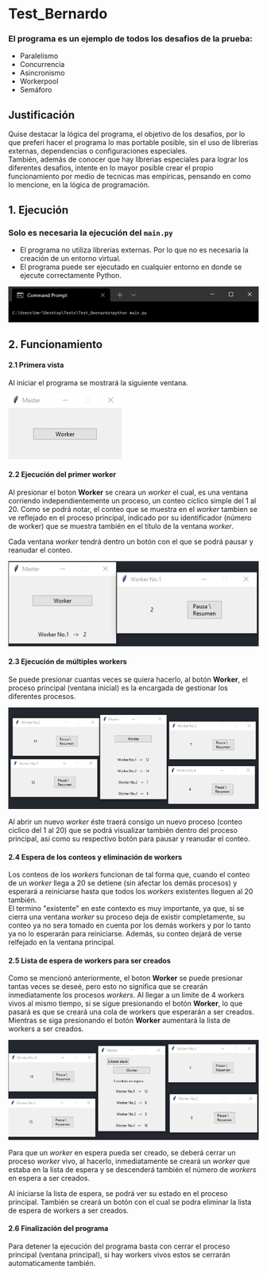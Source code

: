 # Test_Bernardo
### El programa es un ejemplo de todos los desafios de la prueba:  
* Paralelismo
* Concurrencia
* Asincronismo
* Workerpool
* Semáforo  

## Justificación
Quise destacar la lógica del programa, el objetivo de los desafios, por lo que preferí hacer el programa lo mas portable posible, sin el uso de librerias externas, dependencias o configuraciones especiales.  
También, además de conocer que hay librerias especiales para lograr los diferentes desafios, intente en lo mayor posible crear el propio funcionamiento por medio de tecnicas mas empíricas, pensando en como lo mencione, en la lógica de programación.

## 1. Ejecución
### Solo es necesaria la ejecución del `main.py`
* El programa no utiliza librerias externas. Por lo que no es necesaria la creación de un entorno virtual.  
* El programa puede ser ejecutado en cualquier entorno en donde se ejecute correctamente Python.

![Ejecucion del programa en terminal](/doc/images/Ejecucion_en_terminal.png)

## 2. Funcionamiento
#### 2.1 Primera vista
Al iniciar el programa se mostrará la siguiente ventana.  

![Primera vista del programa](/doc/images/Vista1.png)

#### 2.2 Ejecución del primer worker 
Al presionar el boton **Worker** se creara un *worker* el cual, es una ventana corriendo independientemente un proceso, un conteo cíclico simple del 1 al 20. Como se podrá notar, el conteo que se muestra en el *worker* tambien se ve reflejado en el proceso principal, indicado por su identificador (número de worker) que se muestra también en el título de la ventana *worker*.

Cada ventana *worker* tendrá dentro un botón con el que se podrá pausar y reanudar el conteo.

![Iniciacion de worker1](/doc/images/Iniciacion%20de%20worker1.png)  

#### 2.3 Ejecución de múltiples workers
Se puede presionar cuantas veces se quiera hacerlo, al botón **Worker**, el proceso principal (ventana inicial) es la encargada de gestionar los diferentes procesos.  

![Multiples workers1](doc/images/Multiples_workers1.png)  

Al abrir un nuevo *worker* éste traerá consigo un nuevo proceso (conteo ciclico del 1 al 20) que se podrá visualizar también dentro del proceso principal, así como su respectivo botón para pausar y reanudar el conteo.

#### 2.4 Espera de los conteos y eliminación de workers
Los conteos de los *workers* funcionan de tal forma que, cuando el conteo de un *worker* llega a 20 se detiene (sin afectar los demás procesos) y esperará a reiniciarse hasta que todos los *workers* existentes lleguen al 20 también.  
El termino "existente" en este contexto es muy importante, ya que, si se cierra una ventana *worker* su proceso deja de existir completamente, su conteo ya no sera tomado en cuenta por los demás workers y por lo tanto ya no lo esperarán para reiniciarse. Además, su conteo dejará de verse relfejado en la ventana principal.

#### 2.5 Lista de espera de workers para ser creados
Como se mencionó anteriormente, el boton **Worker** se puede presionar tantas veces se deseé, pero esto no significa que se crearán inmediatamente los procesos *workers*. Al llegar a un limite de 4 workers vivos al mismo tiempo, si se sigue presionando el botón **Worker**, lo que pasará es que se creará una cola de workers que esperarán a ser creados. Mientras se siga presionando el botón **Worker** aumentará la lista de workers a ser creados.  

![Stack de workers a ser creados](/doc/images/Stack%20de%20workers.png)  

Para que un *worker* en espera pueda ser creado, se deberá cerrar un proceso *worker* vivo, al hacerlo, inmediatamente se creará un *worker* que estaba en la lista de espera y se descenderá también el número de *workers* en espera a ser creados.

Al iniciarse la lista de espera, se podrá ver su estado en el proceso principal. También se creará un botón con el cual se podra eliminar la lista de espera de workers a ser creados.

#### 2.6 Finalización del programa
Para detener la ejecución del programa basta con cerrar el proceso principal (ventana principal), si hay workers vivos estos se cerrarán automaticamente también.


